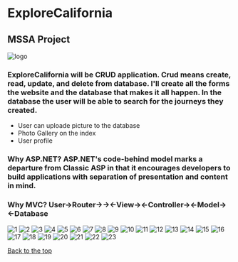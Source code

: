 # ExploreCalifornia
## MSSA Project

![logo](https://github.com/yanxu2021/ExploreCalifornia/blob/main/image/removebg%20logo.png)
### ExploreCalifornia will be CRUD application. Crud means create, read, update, and delete from database. I'll create all the forms the website and the database that makes it all happen. In the database the user will be able to search for the journeys they created. 
- User can uploade picture to the database
- Photo Gallery on the index
- User profile

### Why ASP.NET? ASP.NET's code-behind model marks a departure from Classic ASP in that it encourages developers to build applications with separation of presentation and content in mind.
### Why MVC? User->Router->-><-View-><-Controller-><-Model-><-Database

![1](https://github.com/yanxu2021/ExploreCalifornia/blob/main/report/1.JPG)
![2](https://github.com/yanxu2021/ExploreCalifornia/blob/main/report/2.JPG)
![3](https://github.com/yanxu2021/ExploreCalifornia/blob/main/report/3.JPG)
![4](https://github.com/yanxu2021/ExploreCalifornia/blob/main/report/4.JPG)
![5](https://github.com/yanxu2021/ExploreCalifornia/blob/main/report/5.JPG)
![6](https://github.com/yanxu2021/ExploreCalifornia/blob/main/report/6.JPG)
![7](https://github.com/yanxu2021/ExploreCalifornia/blob/main/report/7.JPG)
![8](https://github.com/yanxu2021/ExploreCalifornia/blob/main/report/8Use%20Package%20Manager%20Console%20to%20add%20migration%20named%20initialsetup.JPG)
![9](https://github.com/yanxu2021/ExploreCalifornia/blob/main/report/9Use%20ORM%20to%20do%20the%20amazing%20job.JPG)
![10](https://github.com/yanxu2021/ExploreCalifornia/blob/main/report/10Check%20the%20tables.JPG)
![11](https://github.com/yanxu2021/ExploreCalifornia/blob/main/report/11Automated%20created%20table%20without%20knowing%20T-SQL.JPG)
![12](https://github.com/yanxu2021/ExploreCalifornia/blob/main/report/12.JPG)
![13](https://github.com/yanxu2021/ExploreCalifornia/blob/main/report/13Create.JPG)
![14](https://github.com/yanxu2021/ExploreCalifornia/blob/main/report/14Index.JPG)
![15](https://github.com/yanxu2021/ExploreCalifornia/blob/main/report/15Edit.JPG)
![16](https://github.com/yanxu2021/ExploreCalifornia/blob/main/report/16Details.JPG)
![17](https://github.com/yanxu2021/ExploreCalifornia/blob/main/report/17Delete.JPG)
![18](https://github.com/yanxu2021/ExploreCalifornia/blob/main/report/18In%20controller%20use%20add%20view%20function%20to%20automatically%20creat%20Search.JPG)
![19](https://github.com/yanxu2021/ExploreCalifornia/blob/main/report/19Research.JPG)
![20](https://github.com/yanxu2021/ExploreCalifornia/blob/main/report/20Return%20Search%20Results.JPG)
![21](https://github.com/yanxu2021/ExploreCalifornia/blob/main/report/21Registration%20Confirmation.JPG)
![22](https://github.com/yanxu2021/ExploreCalifornia/blob/main/report/22Login.JPG)
![23](https://github.com/yanxu2021/ExploreCalifornia/blob/main/report/23.JPG)


[Back to the top](https://github.com/yanxu2021/ExploreCalifornia/blob/main/README.md)
